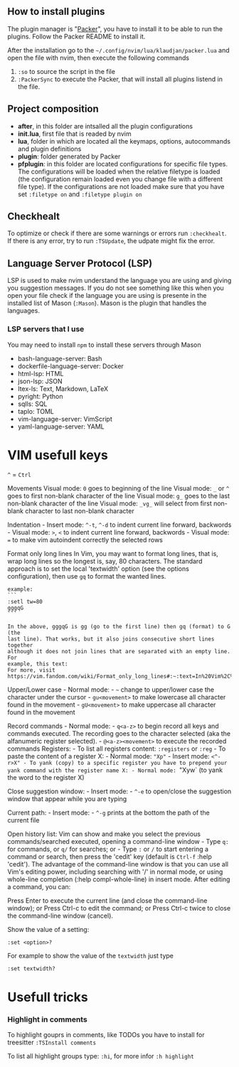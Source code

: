 ## How to install plugins
The plugin manager is "[Packer](https://github.com/wbthomason/packer.nvim)",
you have to install it to be able to run the plugins.
Follow the Packer README to install it.

After the installation go to the `~/.config/nvim/lua/klaudjan/packer.lua`
and open the file with nvim, then execute the following commands

1. `:so` to source the script in the file
2. `:PackerSync` to execute the Packer, that will install all plugins listend
in the file.

## Project composition
- **after**, in this folder are intsalled all the plugin configurations
- **init.lua**, first file that is readed by nvim
- **lua**, folder in which are located all the keymaps, options, autocommands and
plugin definitions
- **plugin**: folder generated by Packer
- **pfplugin**: in this folder are located configurations for specific file types. The configurations will be loaded when the relative filetype is loaded (the configuration remain loaded even you change file with a different file type). If the configurations are not loaded make sure that you have  set `:filetype on` and
`:filetype plugin on`

## Checkhealt
To optimize or check if there are some warnings or errors run `:checkhealt`.
If there is any error, try to run `:TSUpdate`, the udpate might fix the error.


## Language Server Protocol (LSP)
LSP is used to make nvim understand the language you are using and giving you
suggestion messages.
If you do not see something like this when you open your file check if the
language you are using is presente in the installed list of Mason (`:Mason`).
Mason is the plugin that handles the languages.

### LSP servers that I use
You may need to install `npm` to install these servers through Mason
- bash-language-server: Bash
- dockerfile-language-server: Docker
- html-lsp: HTML
- json-lsp: JSON
- ltex-ls: Text, Markdown, LaTeX
- pyright: Python
- sqlls: SQL
- taplo: TOML
- vim-language-server: VimScript
- yaml-language-server: YAML



# VIM usefull keys
`^` = `Ctrl`

Movements
    Visual mode: `0` goes to beginning of the line
    Visual mode: `_` or `^` goes to first non-blank character of the line
    Visual mode: `g_` goes to the last non-blank character of the line
    Visual mode: `_vg_` will select from first non-blank character to last non-blank character

Indentation
    - Insert mode: `^-t`, `^-d` to indent current line forward, backwords
    - Visual mode: `>`, `<` to indent current line forward, backwords
    - Visual mode: `=` to make vim autoindent correctly the selected rows

Format only long lines
    In Vim, you may want to format long lines, that is, wrap long lines so the
    longest is, say, 80 characters.
    The standard approach is to set the local 'textwidth' option (see the
    options configuration), then use `gq` to format the wanted lines.

    example:
    ```
    :setl tw=80
    gggqG
    ```

    In the above, gggqG is gg (go to the first line) then gq (format) to G (the
    last line). That works, but it also joins consecutive short lines together
    although it does not join lines that are separated with an empty line. For
    example, this text:
    For more, visit https://vim.fandom.com/wiki/Format_only_long_lines#:~:text=In%20Vim%2C%20you%20may%20want,to%20format%20the%20wanted%20lines.&text=In%20the%20above%2C%20gggqG%20is,G%20(the%20last%20line).

Upper/Lower case
    - Normal mode:
        - `~` change to upper/lower case the character under the cursor
        - `gu<movement>` to make lowercase all character found in the movement
        - `gU<movement>` to make uppercase all character found in the movement

Record commands
    - Normal mode:
        - `q<a-z>` to begin record all keys and commands executed. The recording
                   goes to the <a-z> character selected (aka the alfanumeric
                   register selected).
        - `@<a-z><movement>` to execute the recorded commands
Registers:
    - To list all registers content: `:registers` or `:reg`
    - To paste the content of a register X:
        - Normal mode: `"Xp"`
        - Insert mode: `<^-r>X"
    - To yank (copy) to a specific register you have to prepend your yank
      command with the register name X:
        - Normal mode: `"Xyw` (to yank the word to the register X)

Close suggestion window:
    - Insert mode:
        - `^-e` to open/close the suggestion window that appear while you are typing

Current path:
    - Insert mode:
        - `^-g` prints at the bottom the path of the current file


Open history list:
Vim can show and make you select the previous commands/searched executed,
opening a command-line window
    - Type `q:` for commands, or `q/` for searches; or
    - Type `:` or `/` to start entering a command or search, then press the 'cedit' key (default is `Ctrl-f` :help 'cedit').
The advantage of the command-line window is that you can use all Vim's editing power, including searching with '/' in normal mode, or using whole-line completion (:help compl-whole-line) in insert mode. After editing a command, you can:

Press Enter to execute the current line (and close the command-line window); or
Press Ctrl-c to edit the command; or Press Ctrl-c twice to close the command-line window (cancel).

Show the value of a setting:

`:set <option>?`

For example to show the value of the `textwidth` just type

```
:set textwidth?
```


# Usefull tricks

### Highlight in comments
To highlight gouprs in comments, like TODOs you have to install for treesitter
`:TSInstall comments`

To list all highlight groups type: `:hi`, for more infor `:h highlight`
